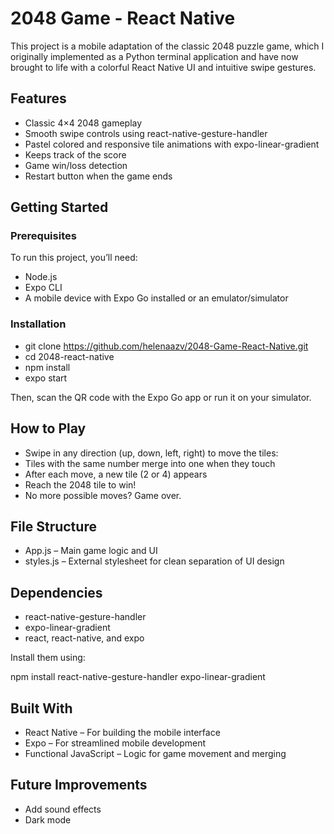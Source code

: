 # 2048 Game - React Native
This project is a mobile adaptation of the classic 2048 puzzle game, which I originally implemented as a Python terminal application and have now brought to life with a colorful React Native UI and intuitive swipe gestures.

## Features
- Classic 4×4 2048 gameplay
- Smooth swipe controls using react-native-gesture-handler
- Pastel colored and responsive tile animations with expo-linear-gradient
- Keeps track of the score
- Game win/loss detection
- Restart button when the game ends

## Getting Started

### Prerequisites
To run this project, you’ll need:

- Node.js
- Expo CLI
- A mobile device with Expo Go installed or an emulator/simulator

### Installation

- git clone https://github.com/helenaazv/2048-Game-React-Native.git
- cd 2048-react-native
- npm install
- expo start

Then, scan the QR code with the Expo Go app or run it on your simulator.

## How to Play
- Swipe in any direction (up, down, left, right) to move the tiles:
- Tiles with the same number merge into one when they touch
- After each move, a new tile (2 or 4) appears
- Reach the 2048 tile to win!
- No more possible moves? Game over.

## File Structure

- App.js – Main game logic and UI
- styles.js – External stylesheet for clean separation of UI design

## Dependencies
- react-native-gesture-handler
- expo-linear-gradient
- react, react-native, and expo

Install them using:

npm install react-native-gesture-handler expo-linear-gradient

## Built With
- React Native – For building the mobile interface
- Expo – For streamlined mobile development
- Functional JavaScript – Logic for game movement and merging

## Future Improvements
- Add sound effects
- Dark mode


